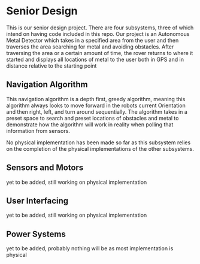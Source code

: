 # Senior Design
This is our senior design project. There are four subsystems, three of which intend on having code included in this repo. Our project is an Autonomous Metal Detector which takes in a specified area from the user and then traverses the area searching for metal and avoiding obstacles. After traversing the area or a certain amount of time, the rover returns to where it started and displays all locations of metal to the user both in GPS and in distance relative to the starting point

## Navigation Algorithm
This navigation algorithm is a depth first, greedy algorithm, meaning this algorithm always looks to move forward in the robots current Orientation and then right, left, and turn around sequentially. The algorithm takes in a preset space to search and preset locations of obstacles and metal to demonstrate how the algorithm will work in reality when polling that information from sensors.

No physical implementation has been made so far as this subsystem relies on the completion of the physical implementations of the other subsystems. 

## Sensors and Motors
yet to be added, still working on physical implementation

## User Interfacing
yet to be added, still working on physical implementation

## Power Systems
yet to be added, probably nothing will be as most implementation is physical
